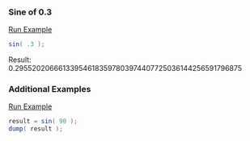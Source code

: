 ### Sine of 0.3



<a href="https://try.boxlang.io/?code=eJwrzszTUNAzVtC05gIAEqICgg%3D%3D" target="_blank">Run Example</a>

```java
sin( .3 );

```

Result: 0.295520206661339546183597803974407725036144256591796875

### Additional Examples

<a href="https://try.boxlang.io/?code=eJwrSi0uzSlRsFUozszTULA0UNC05kopzS3QUCiCyAD5ANJ5CtE%3D" target="_blank">Run Example</a>

```java
result = sin( 90 );
dump( result );

```


